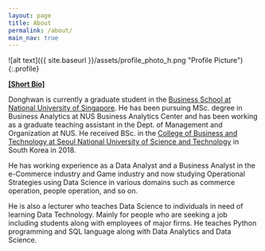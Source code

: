 ```yaml
---
layout: page
title: About
permalink: /about/
main_nav: true
---
```


![alt text]({{ site.baseurl }}/assets/profile_photo_h.png "Profile Picture"){:.profile}

**<U>[Short Bio]</U>**

Donghwan is currently a graduate student in the [Business School at National University of Singapore](https://bschool.nus.edu.sg/). He has been pursuing MSc. degree in Business Analytics at NUS Business Analytics Center and has been working as a graduate teaching assistant in the Dept. of Management and Organization at NUS. He received BSc. in the [College of Business and Technology at Seoul National University of Science and Technology](https://sgc.seoultech.ac.kr/en/) in South Korea in 2018.

He has working experience as a Data Analyst and a Business Analyst in the e-Commerce industry and Game industry and now studying Operational Strategies using Data Science in various domains such as commerce operation, people operation, and so on.

He is also a lecturer who teaches Data Science to individuals in need of learning Data Technology. Mainly for people who are seeking a job including students along with employees of major firms. He teaches Python programming and SQL language along with Data Analytics and Data Science.


<!-- Centrarium is a custom theme for Jekyll, made by [Ben Centra][bencentra] for his own blog. He'd be humbled if you liked it enough to use it as well! Installation and configuration instructions can be found in the [GitHub repository](https://github.com/bencentra/centrarium).

This page is a good place to write about yourself, your project, your product, or whatever it is your site is for. You can replace the image above, or you can get rid of it entirely. 

You can find out more info about customizing your Jekyll theme, as well as basic Jekyll usage documentation at [jekyllrb.com](http://jekyllrb.com/). And you can find the source code for Jekyll at [github.com/jekyll/jekyll](https://github.com/jekyll/jekyll)

[centrarium]: https://github.com/bencentra/centrarium
[bencentra]: http://bencentra.com
[jekyll]: https://github.com/jekyll/jekyll -->
